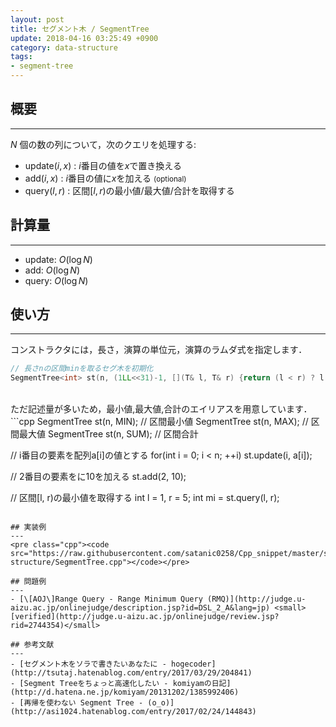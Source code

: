 ```yaml
---
layout: post
title: セグメント木 / SegmentTree
update: 2018-04-16 03:25:49 +0900
category: data-structure
tags:
- segment-tree
---
```


## 概要
---
$N$ 個の数の列について，次のクエリを処理する:  
- $\mathrm{update}(i, x)$ : $i$番目の値を$x$で置き換える
- $\mathrm{add}(i, x)$ : $i$番目の値に$x$を加える <small>(optional)</small>
- $\mathrm{query}(l, r)$ : 区間$[l, r)$の最小値/最大値/合計を取得する

## 計算量
---
- $\mathrm{update}$: $O(\log N)$
- $\mathrm{add}$: $O(\log N)$
- $\mathrm{query}$: $O(\log N)$

## 使い方
---
コンストラクタには，長さ，演算の単位元，演算のラムダ式を指定します．
```cpp
// 長さnの区間minを取るセグ木を初期化
SegmentTree<int> st(n, (1LL<<31)-1, [](T& l, T& r) {return (l < r) ? l : r; });
```
<br>
ただ記述量が多いため，最小値,最大値,合計のエイリアスを用意しています．
```cpp
SegmentTree<int> st(n, MIN); // 区間最小値
SegmentTree<int> st(n, MAX); // 区間最大値
SegmentTree<int> st(n, SUM); // 区間合計

// i番目の要素を配列a[i]の値とする
for(int i = 0; i < n; ++i) st.update(i, a[i]);

// 2番目の要素をに10を加える
st.add(2, 10);

// 区間[l, r)の最小値を取得する
int l = 1, r = 5;
int mi = st.query(l, r);
```

## 実装例
---
<pre class="cpp"><code src="https://raw.githubusercontent.com/satanic0258/Cpp_snippet/master/src/data-structure/SegmentTree.cpp"></code></pre>

## 問題例
---
- [\[AOJ\]Range Query - Range Minimum Query (RMQ)](http://judge.u-aizu.ac.jp/onlinejudge/description.jsp?id=DSL_2_A&lang=jp) <small>[verified](http://judge.u-aizu.ac.jp/onlinejudge/review.jsp?rid=2744354)</small>

## 参考文献
---
- [セグメント木をソラで書きたいあなたに - hogecoder](http://tsutaj.hatenablog.com/entry/2017/03/29/204841)
- [Segment Treeをちょっと高速化したい - komiyamの日記](http://d.hatena.ne.jp/komiyam/20131202/1385992406)
- [再帰を使わない Segment Tree - (o_o)](http://asi1024.hatenablog.com/entry/2017/02/24/144843)